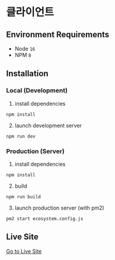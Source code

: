 # 클라이언트

## Environment Requirements

- Node `16`
- NPM `8`

## Installation

### Local (Development)

1. install dependencies

```
npm install
```

2. launch development server

```
npm run dev
```

### Production (Server)

1. install dependencies

```
npm install
```

2. build

```
npm run build
```

3. launch production server (with pm2)

```
pm2 start ecosystem.config.js
```

## Live Site

[Go to Live Site](https://sw.bisue.shop)
